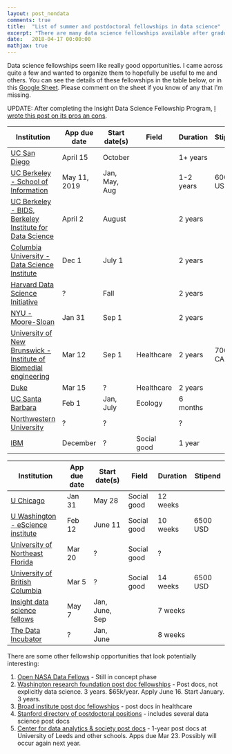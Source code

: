 ```yaml
---
layout: post_nondata
comments: true
title:  "List of summer and postdoctoral fellowships in data science"
excerpt: "There are many data science fellowships available after graduate school, so I organized details about the ones I have found as a potentially useful resource for myself and others."
date:   2018-04-17 00:00:00
mathjax: true
---
```


Data science fellowships seem like really good opportunities. I came across quite a few and wanted to organize them to hopefully be useful to me and others. You can see the details of these fellowships in the table below, or in this [Google Sheet](https://docs.google.com/spreadsheets/d/1VJEYwI0vFjyA3iC46CtHX4mgAWEcd9EWzaqdu9ebOYM/edit?usp=sharing). Please comment on the sheet if you know of any that I'm missing.

UPDATE: After completing the Insight Data Science Fellowship Program, [I wrote this post on its pros an cons](https://srcole.github.io/2019/04/01/insight_pros_cons/).

|**Institution**                                                       |  **App due date**  |  **Start date(s)**  |  **Field**        |  **Duration**   |  **Stipend**    
|------------------------------------------------------------------|----------------|-----------------|---------------|-------------|-------------
|[UC San Diego](http://qi.ucsd.edu/dsfellows/)                                                      |  April 15      |  October        |               |  1+ years   | 
|[UC Berkeley - School of Information](https://www.ischool.berkeley.edu/about/ischooljobs/datascipostdoc)                               |  May 11, 2019  |  Jan, May, Aug  |               |  1-2 years  |  60000 USD 
|[UC Berkeley - BIDS, Berkeley Institute for Data Science](https://bids.berkeley.edu/call-data-science-fellow-applications)           |  April 2       |  August         |               |  2 years    | 
|[Columbia University - Data Science Institute](http://datascience.columbia.edu/post-doctoral-fellows-program)                      |  Dec 1         |  July 1         |               |  2 years    | 
|[Harvard Data Science Initiative](https://datascience.harvard.edu/data-science-postdoctoral-fellows)                                   |  ?             |  Fall           |               |  2 years    | 
|[NYU - Moore-Sloan](https://cds.nyu.edu/nyu-moore-sloan-data-science-fellows/)                                                 |  Jan 31        |  Sep 1          |               |  2 years    | 
|[University of New Brunswick - Institute of Biomedial engineering](https://iussp.org/sites/default/files/Health%20Analytics%20Postdoctoral%20Fellowship%20with%20UNB-GNB%202018.pdf)  |  Mar 12        |  Sep 1          |  Healthcare   |  2 years    |  70000 CAD  |  
|[Duke](https://forge.duke.edu/news/funding-opportunity-2018-doctoral-and-postdoctoral-scholarships-health-data-science)                                                              |  Mar 15        |  ?              |  Healthcare   |  2 years    | 
|[UC Santa Barbara](https://www.nceas.ucsb.edu/content/data-science-fellowship-opportunities)                                                  |  Feb 1         |  Jan, July      |  Ecology      |  6 months   | 
|[Northwestern University](https://datascience.northwestern.edu/opportunities/)                                           |  ?             |  ?              |               |  ?          | 
|[IBM](https://researcher.watson.ibm.com/researcher/view_group_subpage.php?id=7268)                                                               |  December      |  ?              |  Social good  |  1 year     | 


|**Institution**                           |  **App due date**     |  **Start date(s)**      |  **Field**           |  **Duration**     |  **Stipend**   |
| ---------------------------------------- | --------------------- | ----------------------- | -------------------- | ----------------- | -------------- |
|[U Chicago](https://dssg.uchicago.edu/)                          |  Jan 31        |  May 28          |  Social good  |  12 weeks  | 
|[U Washington - eScience institute](http://escience.washington.edu/get-involved/incubator-programs/data-science-for-social-good/)  |  Feb 12        |  June 11         |  Social good  |  10 weeks  |  6500 USD  | 
|[University of Northeast Florida](http://dssg.unf.edu/)    |  Mar 20        |  ?               |  Social good  |  ?         | 
|[University of British Columbia](https://dsi.ubc.ca/2018-dssg-program)     |  Mar 5         |  ?               |  Social good  |  14 weeks  |  6500 USD
|[Insight data science fellows](https://www.insightdatascience.com/apply)       |  May 7         |  Jan, June, Sep  |               |  7 weeks |
|[The Data Incubator](https://www.thedataincubator.com/fellowship.html)                 |  ?             |  Jan, June       |               |  8 weeks| 


There are some other fellowship opportunities that look potentially interesting:

1. [Open NASA Data Fellows](https://open.nasa.gov/explore/data-fellows/) - Still in concept phase
2. [Washington research foundation post doc fellowships](http://www.wrfseattle.org/details-eligibility.php) - Post docs, not explicitly data science. 3 years. $65k/year. Apply June 16. Start January. 3 years.
3. [Broad institute post doc fellowships](https://www.broadinstitute.org/scientists/postdoctoral-fellowships) - post docs in healthcare
4. [Stanford directory of postdoctoral positions](https://postdocs.stanford.edu/prospective/opportunities/open-postdoctoral-position-faculty-mentor-carmichael-suzan-0) - includes several data science post docs
5. [Center for data analytics & society post docs](https://lida.leeds.ac.uk/news/data-analytics-society-postdoctoral-fellowships-available/) - 1-year post docs at University of Leeds and other schools. Apps due Mar 23. Possibly will occur again next year.
